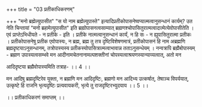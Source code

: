 +++
title = "03 प्रतीकाधिकरणम्"

+++
"मनो ब्रह्मेत्युपासीत" "स यो नाम ब्रह्मेत्युपास्ते" इत्यादिप्रतीकोपासनेष्वप्यात्मत्वानुसन्धानं कार्यम्? उत नेति चिन्तायां "मनो ब्रहामेत्युपासीत" इति ब्रह्मोपासनत्वसाम्यात् ब्रह्मणश्चोपासितुरात्मत्वादात्मेत्येवोपासीतेति । एवं प्राप्तेऽभिधीयते - न प्रतीके - इति । प्रतीके नात्मत्वानुसन्धानं कार्यं, न हि सः - न ह्युपासितुरात्मा प्रतीकः । प्रतीकोपासनेषु प्रतीक एवोपास्यः, न ब्रह्म, ब्रह्म तु तत्र दृष्टिविशेषणमात्रं, प्रतीकोपासनं हि नाम अब्रह्मणि ब्रह्मदृष्टयाऽनुसन्धानम्, तत्रोपास्यस्य प्रतीकस्योपासित्रात्मत्वाभावान्न तताऽनुसन्धेयम् । नन्वत्रापि ब्रह्मैबोपास्यम् - ब्रह्मण उपास्यत्वसम्भवे मन आदीनामचेतनानामल्पशक्तीनां चोपस्यत्वाश्रयणस्यान्याय्यत्वात्, अतो मन

आदिदृष्टया ब्रह्मैवोपास्यमिति तत्राह- ।। 4 ।।

मन आदिषु ब्रह्मदृष्टिरेव युक्ता, न ब्रह्मणि मन आदिदृष्टिः, ब्रह्मणो मन आदिभ्य उत्कर्षात्, तेषाञ्च विपर्ययात्, उत्कृष्टे हि राजनि भृत्यदृष्टिः प्रत्यवायकरी, भृत्ये तु राजदृष्टिरभ्युदयाय ।। 5 ।।

।। प्रतीकाधिकरणं समाप्तम् ।।